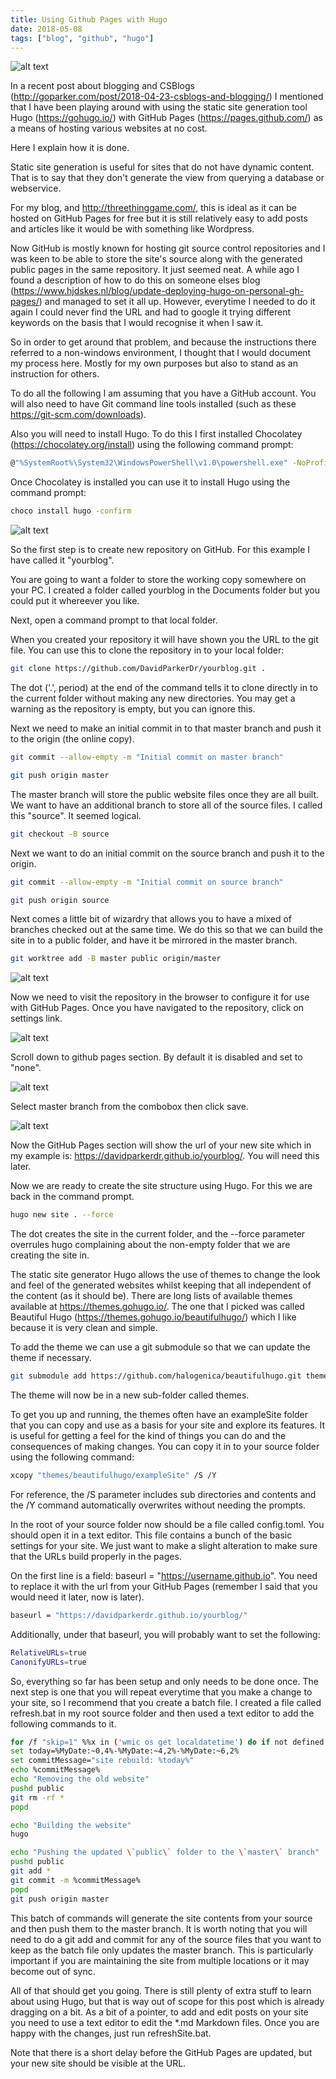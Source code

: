 ```yaml
---
title: Using Github Pages with Hugo
date: 2018-05-08
tags: ["blog", "github", "hugo"]
---
```

![alt text](/img/post_images/180508_jenny.png "Sun beam clean")

In a recent post about blogging and CSBlogs (http://goparker.com/post/2018-04-23-csblogs-and-blogging/) I mentioned that I have been playing around with using the static site generation tool Hugo (https://gohugo.io/) with GitHub Pages (https://pages.github.com/) as a means of hosting various websites at no cost.

Here I explain how it is done. 

<!--more-->

Static site generation is useful for sites that do not have dynamic content. That is to say that they don't generate the view from querying a database or webservice.

For my blog, and http://threethinggame.com/, this is ideal as it can be hosted on GitHub Pages for free but it is still relatively easy to add posts and articles like it would be with something like Wordpress.

Now GitHub is mostly known for hosting git source control repositories and I was keen to be able to store the site's source along with the generated public pages in the same repository. It just seemed neat. A while ago I found a description of how to do this on someone elses blog (https://www.hjdskes.nl/blog/update-deploying-hugo-on-personal-gh-pages/) and managed to set it all up. However, everytime I needed to do it again I could never find the URL and had to google it trying different keywords on the basis that I would recognise it when I saw it.

So in order to get around that problem, and because the instructions there referred to a non-windows environment, I thought that I would document my process here. Mostly for my own purposes but also to stand as an instruction for others.

To do all the following I am assuming that you have a GitHub account. You will also need to have Git command line tools installed (such as these https://git-scm.com/downloads). 

Also you will need to install Hugo. To do this I first installed Chocolatey (https://chocolatey.org/install) using the following command prompt:

```bash
@"%SystemRoot%\System32\WindowsPowerShell\v1.0\powershell.exe" -NoProfile -InputFormat None -ExecutionPolicy Bypass -Command "iex ((New-Object System.Net.WebClient).DownloadString('https://chocolatey.org/install.ps1'))" && SET "PATH=%PATH%;%ALLUSERSPROFILE%\chocolatey\bin"
```

Once Chocolatey is installed you can use it to install Hugo using the command prompt:

```bash
choco install hugo -confirm
```

![alt text](/img/post_images/180508_github_repo.png "Make a new repository")

So the first step is to create new repository on GitHub. For this example I have called it "yourblog".

You are going to want a folder to store the working copy somewhere on your PC. I created a folder called yourblog in the Documents folder but you could put it whereever you like.

Next, open a command prompt to that local folder.

When you created your repository it will have shown you the URL to the git file. You can use this to clone the repository in to your local folder:

```bash
git clone https://github.com/DavidParkerDr/yourblog.git .
```

The dot ('.', period) at the end of the command tells it to clone directly in to the current folder without making any new directories. You may get a warning as the repository is empty, but you can ignore this.

Next we need to make an initial commit in to that master branch and push it to the origin (the online copy).

```bash
git commit --allow-empty -m "Initial commit on master branch"

git push origin master
```

The master branch will store the public website files once they are all built. We want to have an additional branch to store all of the source files. I called this "source". It seemed logical.

```bash
git checkout -B source
```

Next we want to do an initial commit on the source branch and push it to the origin.

```bash
git commit --allow-empty -m "Initial commit on source branch"

git push origin source
```

Next comes a little bit of wizardry that allows you to have a mixed of branches checked out at the same time. We do this so that we can build the site in to a public folder, and have it be mirrored in the master branch.

```bash
git worktree add -B master public origin/master
```

![alt text](/img/post_images/180508_github_settings.png "Click on settings")

Now we need to visit the repository in the browser to configure it for use with GitHub Pages. Once you have navigated to the repository, click on settings link.

![alt text](/img/post_images/180508_github_pages.png "Find the GitHub Pages section")

Scroll down to github pages section. By default it is disabled and set to "none".

![alt text](/img/post_images/180508_github_pages_set.png "Set it to master")

Select master branch from the combobox then click save.

![alt text](/img/post_images/180508_github_pages_url.png "The url is revealed")

Now the GitHub Pages section will show the url of your new site which in my example is: https://davidparkerdr.github.io/yourblog/. You will need this later.

Now we are ready to create the site structure using Hugo. For this we are back in the command prompt.

```bash
hugo new site . --force
```

The dot creates the site in the current folder, and the --force parameter overrules hugo complaining about the non-empty folder that we are creating the site in.

The static site generator Hugo allows the use of themes to change the look and feel of the generated websites whilst keeping that all independent of the content (as it should be). There are long lists of available themes available at https://themes.gohugo.io/. The one that I picked was called Beautiful Hugo (https://themes.gohugo.io/beautifulhugo/) which I like because it is very clean and simple.

To add the theme we can use a git submodule so that we can update the theme if necessary.

```bash
git submodule add https://github.com/halogenica/beautifulhugo.git themes/beautifulhugo
```

The theme will now be in a new sub-folder called themes.

To get you up and running, the themes often have an exampleSite folder that you can copy and use as a basis for your site and explore its features. It is useful for getting a feel for the kind of things you can do and the consequences of making changes. You can copy it in to your source folder using the following command:

```bash
xcopy "themes/beautifulhugo/exampleSite" /S /Y
```

For reference, the /S parameter includes sub directories and contents and the /Y command automatically overwrites without needing the prompts.

In the root of your source folder now should be a file called config.toml. You should open it in a text editor. This file contains a bunch of the basic settings for your site. We just want to make a slight alteration to make sure that the URLs build properly in the pages.

On the first line is a field: baseurl = "https://username.github.io". You need to replace it with the url from your GitHub Pages (remember I said that you would need it later, now is later). 

```bash
baseurl = "https://davidparkerdr.github.io/yourblog/"
```

Additionally, under that baseurl, you will probably want to set the following:

```bash
RelativeURLs=true
CanonifyURLs=true
```

So, everything so far has been setup and only needs to be done once. The next step is one that you will repeat everytime that you make a change to your site, so I recommend that you create a batch file. I created a file called refresh.bat in my root source folder and then used a text editor to add the following commands to it.

```bash
for /f "skip=1" %%x in ('wmic os get localdatetime') do if not defined MyDate set MyDate=%%x
set today=%MyDate:~0,4%-%MyDate:~4,2%-%MyDate:~6,2%
set commitMessage="site rebuild: %today%"
echo %commitMessage%
echo "Removing the old website"
pushd public
git rm -rf *
popd

echo "Building the website"
hugo

echo "Pushing the updated \`public\` folder to the \`master\` branch"
pushd public
git add *
git commit -m %commitMessage%
popd
git push origin master
```

This batch of commands will generate the site contents from your source and then push them to the master branch. It is worth noting that you will need to do a git add and commit for any of the source files that you want to keep as the batch file only updates the master branch. This is particularly important if you are maintaining the site from multiple locations or it may become out of sync.

All of that should get you going. There is still plenty of extra stuff to learn about using Hugo, but that is way out of scope for this post which is already dragging on a bit. As a bit of a pointer, to add and edit posts on your site you need to use a text editor to edit the *.md Markdown files. Once you are happy with the changes, just run refreshSite.bat.

Note that there is a short delay before the GitHub Pages are updated, but your new site should be visible at the URL. 

